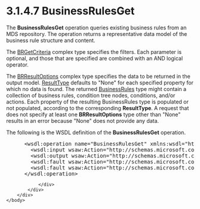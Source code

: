 <html dir="LTR" xmlns:mshelp="http://msdn.microsoft.com/mshelp" xmlns:ddue="http://ddue.schemas.microsoft.com/authoring/2003/5" xmlns:xlink="http://www.w3.org/1999/xlink" xmlns:tool="http://www.microsoft.com/tooltip">
    <head>
        <meta http-equiv="Content-Type" content="text/html; CHARSET=utf-8"></meta>
        <meta name="save" content="history"></meta>
        <title>3.1.4.7 BusinessRulesGet</title>
        <xml>
            <mshelp:toctitle title="3.1.4.7 BusinessRulesGet"></mshelp:toctitle>
            <mshelp:rltitle title="[MS-SSMDSWS-15]: BusinessRulesGet"></mshelp:rltitle>
            <mshelp:keyword index="A" term="4c8b04b0-9ced-4768-95bd-d53afd5e22b2"></mshelp:keyword>
            <mshelp:attr name="DCSext.ContentType" value="open specification"></mshelp:attr>
            <mshelp:attr name="AssetID" value="4c8b04b0-9ced-4768-95bd-d53afd5e22b2"></mshelp:attr>
            <mshelp:attr name="TopicType" value="kbRef"></mshelp:attr>
            <mshelp:attr name="DCSext.Title" value="[MS-SSMDSWS-15]: BusinessRulesGet" />
        </xml>
    </head>
    <body>
        <div id="header">
            <h1 class="heading">3.1.4.7 BusinessRulesGet</h1>
        </div>
        <div id="mainSection">
            <div id="mainBody">
                <div id="allHistory" class="saveHistory"></div>
                <div id="sectionSection0" class="section" name="collapseableSection">
                    

<p>The <b>BusinessRulesGet</b> operation queries existing
business rules from an MDS repository. The operation returns a representative
data model of the business rule structure and content.</p>

<p>The <a href="50f507a2-e8be-4b53-a6f4-d17d47399ef0.htm">BRGetCriteria</a>
complex type specifies the filters. Each parameter is optional, and those that
are specified are combined with an AND logical operator.</p>

<p>The <a href="57541458-e211-4d78-87ba-ac2bea06c53a.htm">BRResultOptions</a>
complex type specifies the data to be returned in the output model. <a href="b75a2efd-1daf-4184-b67e-739241b80468.htm">ResultType</a> defaults to
&quot;None&quot; for each specified property for which no data is found. The
returned <a href="08361ce3-4ee5-4641-9018-8f997c19da6b.htm">BusinessRules</a>
type might contain a collection of business rules, condition tree nodes,
conditions, and/or actions. Each property of the resulting BusinessRules type
is populated or not populated, according to the corresponding <b>ResultType</b>.
A request that does not specify at least one <b>BRResultOptions</b> type other
than &quot;None&quot; results in an error because &quot;None&quot; does not
provide any data.</p>

<p>The following is the WSDL definition of the <b>BusinessRulesGet</b>
operation.</p>

<dl>
<dd>
<div><pre> &lt;wsdl:operation name=&quot;BusinessRulesGet&quot; xmlns:wsdl=&quot;http://schemas.xmlsoap.org/wsdl/&quot;&gt;
   &lt;wsdl:input wsaw:Action=&quot;http://schemas.microsoft.com/sqlserver/masterdataservices/2009/09/IService/BusinessRulesGet&quot; name=&quot;BusinessRulesGetRequest&quot; message=&quot;tns:BusinessRulesGetRequest&quot; /&gt;xmlns:wsaw=&quot;http://www.w3.org/2006/05/addressing/wsdl&quot; /&gt;
   &lt;wsdl:output wsaw:Action=&quot;http://schemas.microsoft.com/sqlserver/masterdataservices/2009/09/IService/BusinessRulesGetResponse&quot; name=&quot;BusinessRulesGetResponse&quot; message=&quot;tns:BusinessRulesGetResponse&quot; /&gt;xmlns:wsaw=&quot;http://www.w3.org/2006/05/addressing/wsdl&quot; /&gt;
   &lt;wsdl:fault wsaw:Action=&quot;http://schemas.microsoft.com/sqlserver/masterdataservices/2009/09/IService/BusinessRulesGetSkuNotSupportedMessageFault&quot; name=&quot;SkuNotSupportedMessageFault&quot; message=&quot;tns:IService_BusinessRulesGet_SkuNotSupportedMessageFault_FaultMessage&quot; xmlns:wsaw=&quot;http://www.w3.org/2006/05/addressing/wsdl&quot; /&gt;
   &lt;wsdl:fault wsaw:Action=&quot;http://schemas.microsoft.com/sqlserver/masterdataservices/2009/09/IService/BusinessRulesGetEditionExpiredMessageFault&quot; name=&quot;EditionExpiredMessageFault&quot; message=&quot;tns:IService_BusinessRulesGet_EditionExpiredMessageFault_FaultMessage&quot; xmlns:wsaw=&quot;http://www.w3.org/2006/05/addressing/wsdl&quot; /&gt;
 &lt;/wsdl:operation&gt;
</pre></div>
</dd></dl>


                </div>
            </div>
        </div>
    </body>
</html>